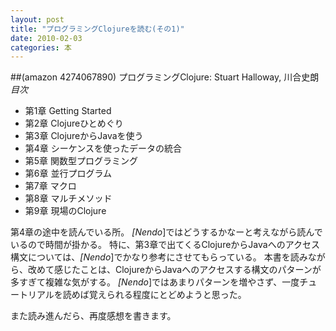 ```yaml
---
layout: post
title: "プログラミングClojureを読む(その1)"
date: 2010-02-03
categories: 本
---
```

 ##(amazon 4274067890)  プログラミングClojure: Stuart Halloway, 川合史朗
*目次*
- 第1章 Getting Started
- 第2章 Clojureひとめぐり
- 第3章 ClojureからJavaを使う
- 第4章 シーケンスを使ったデータの統合
- 第5章 関数型プログラミング
- 第6章 並行プログラム
- 第7章 マクロ
- 第8章 マルチメソッド
- 第9章 現場のClojure

第4章の途中を読んでいる所。
*[Nendo*]ではどうするかなーと考えながら読んでいるので時間が掛かる。
特に、第3章で出てくるClojureからJavaへのアクセス構文については、*[Nendo*]でかなり参考にさせてもらっている。
本書を読みながら、改めて感じたことは、ClojureからJavaへのアクセスする構文のパターンが多すぎて複雑な気がする。
*[Nendo*]ではあまりパターンを増やさず、一度チュートリアルを読めば覚えられる程度にとどめようと思った。

また読み進んだら、再度感想を書きます。
